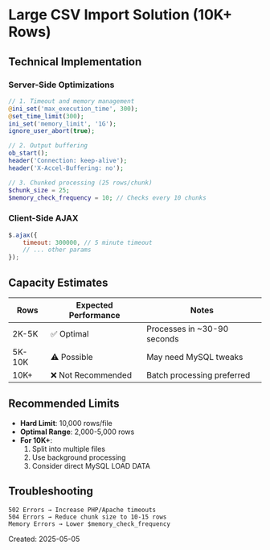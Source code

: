 # Large CSV Import Solution (10K+ Rows)

## Technical Implementation

### Server-Side Optimizations
```php
// 1. Timeout and memory management
@ini_set('max_execution_time', 300);
@set_time_limit(300); 
ini_set('memory_limit', '1G');
ignore_user_abort(true);

// 2. Output buffering
ob_start();
header('Connection: keep-alive');
header('X-Accel-Buffering: no');

// 3. Chunked processing (25 rows/chunk)
$chunk_size = 25;
$memory_check_frequency = 10; // Checks every 10 chunks
```

### Client-Side AJAX
```javascript
$.ajax({
    timeout: 300000, // 5 minute timeout
    // ... other params
});
```

## Capacity Estimates
| Rows    | Expected Performance | Notes                          |
|---------|----------------------|--------------------------------|
| 2K-5K   | ✅ Optimal           | Processes in ~30-90 seconds    |
| 5K-10K  | ⚠️ Possible         | May need MySQL tweaks          |
| 10K+    | ❌ Not Recommended   | Batch processing preferred     |

## Recommended Limits
- **Hard Limit**: 10,000 rows/file
- **Optimal Range**: 2,000-5,000 rows
- **For 10K+**: 
  1. Split into multiple files
  2. Use background processing
  3. Consider direct MySQL LOAD DATA

## Troubleshooting
```
502 Errors → Increase PHP/Apache timeouts
504 Errors → Reduce chunk size to 10-15 rows
Memory Errors → Lower $memory_check_frequency
```

Created: 2025-05-05

